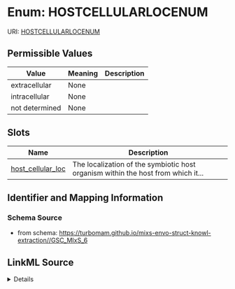 # Enum: HOSTCELLULARLOCENUM



URI: [HOSTCELLULARLOCENUM](HOSTCELLULARLOCENUM)

## Permissible Values

| Value | Meaning | Description |
| --- | --- | --- |
| extracellular | None |  |
| intracellular | None |  |
| not determined | None |  |




## Slots

| Name | Description |
| ---  | --- |
| [host_cellular_loc](host_cellular_loc.md) | The localization of the symbiotic host organism within the host from which it... |






## Identifier and Mapping Information







### Schema Source


* from schema: https://turbomam.github.io/mixs-envo-struct-knowl-extraction//GSC_MIxS_6




## LinkML Source

<details>
```yaml
name: HOST_CELLULAR_LOC_ENUM
from_schema: https://turbomam.github.io/mixs-envo-struct-knowl-extraction//GSC_MIxS_6
rank: 1000
permissible_values:
  extracellular:
    text: extracellular
  intracellular:
    text: intracellular
  not determined:
    text: not determined

```
</details>
